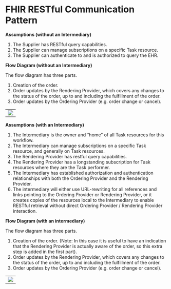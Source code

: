 # FHIR RESTful Communication Pattern 

**Assumptions (without an Intermediary)**

1. The Supplier has RESTful query capabilities.
2. The Supplier can manage subscriptions on a specific Task resource.
3. The Supplier can authenticate to and is authorized to query the EHR.

**Flow Diagram (without an Intermediary)**

The flow diagram has three parts. 

1. Creation of the order.
2. Order updates by the Rendering Provider, which covers any changes to the status of the order, up to and including the fulfillment of the order.
3. Order updates by the Ordering Provider (e.g. order change or cancel).

<table><tr><td><img src="PAOREST.jpg" /></td></tr></table>


**Assumptions (with an Intermediary)**

1.	The Intermediary is the owner and “home” of all Task resources for this workflow.
2.	The Intermediary can manage subscriptions on a specific Task resource, and generally on Task resources.
3.	The Rendering Provider has restful query capabilities.
4.	The Rendering Provider has a longstanding subscription for Task resources where they are the Task performer.
5.	The Intermediary has established authorization and authentication relationships with both the Ordering Provider and the Rendering Provider.
6.	The intermediary will either use URL-rewriting for all references and links pointing to the Ordering Provider or Rendering Provider, or it creates copies of the resources local to the Intermediary to enable RESTful retrieval without direct Ordering Provider / Rendering Provider interaction.

**Flow Diagram (with an intermediary)**

The flow diagram has three parts. 

1. Creation of the order. (Note: In this case it is useful to have an indication that the Rendering Provider is actually aware of the order, so this extra step is added in the first part).
2. Order updates by the Rendering Provider, which covers any changes to the status of the order, up to and including the fulfillment of the order.
3. Order updates by the Ordering Provider (e.g. order change or cancel).


<table><tr><td><img src="PAORESTINT.jpg" /></td></tr></table>